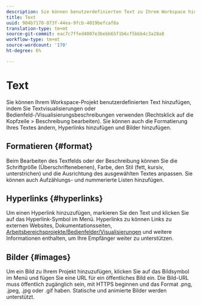```yaml
---
description: Sie können benutzerdefinierten Text zu Ihrem Workspace hinzufügen.
title: Text
uuid: 904b7170-073f-44ea-9fcb-4019befcaf8a
translation-type: tm+mt
source-git-commit: eac7c7ffed4007e3bebb65f1b6cf5bbb4c3a28a8
workflow-type: tm+mt
source-wordcount: '170'
ht-degree: 6%

---
```



# Text

Sie können Ihrem Workspace-Projekt benutzerdefinierten Text hinzufügen, indem Sie Textvisualisierungen oder Bedienfeld-/Visualisierungsbeschreibungen verwenden (Rechtsklick auf die Kopfzeile > Beschreibung bearbeiten). Sie können auch die Formatierung Ihres Textes ändern, Hyperlinks hinzufügen und Bilder hinzufügen.

## Formatieren {#format}

Beim Bearbeiten des Textfelds oder der Beschreibung können Sie die Schriftgröße (Überschriftenebenen), Farbe, den Stil (fett, kursiv, unterstrichen) und die Ausrichtung des ausgewählten Textes anpassen. Sie können auch Aufzählungs- und nummerierte Listen hinzufügen.

## Hyperlinks {#hyperlinks}

Um einen Hyperlink hinzuzufügen, markieren Sie den Text und klicken Sie auf das Hyperlink-Symbol im Menü. Hyperlinks zu können Links zu externen Websites, Dokumentationsseiten, [Arbeitsbereichsprojekte/Bedienfelder/Visualisierungen](https://experienceleague.adobe.com/docs/analytics/analyze/analysis-workspace/curate-share/shareable-links.html) und weitere Informationen enthalten, um Ihre Empfänger weiter zu unterstützen.

## Bilder {#images}

Um ein Bild zu Ihrem Projekt hinzuzufügen, klicken Sie auf das Bildsymbol im Menü und fügen Sie eine URL für ein öffentliches Bild ein. Die Bild-URL muss öffentlich zugänglich sein, mit HTTPS beginnen und das Format .png, .jpeg, .jpg oder .gif haben. Statische und animierte Bilder werden unterstützt.
